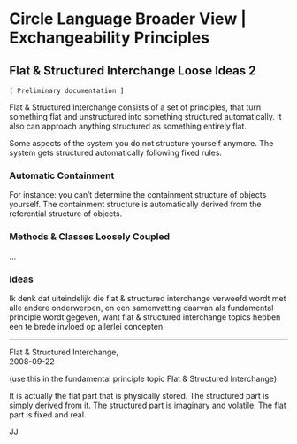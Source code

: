 ﻿Circle Language Broader View | Exchangeability Principles
=========================================================

Flat & Structured Interchange Loose Ideas 2
-------------------------------------------

`[ Preliminary documentation ]`

Flat & Structured Interchange consists of a set of principles, that turn something flat and unstructured into something structured automatically. It also can approach anything structured as something entirely flat.

Some aspects of the system you do not structure yourself anymore. The system gets structured automatically following fixed rules. 

### Automatic Containment

For instance: you can’t determine the containment structure of objects yourself. The containment structure is automatically derived from the referential structure of objects.

### Methods & Classes Loosely Coupled

...

### Ideas

Ik denk dat uiteindelijk die flat & structured interchange verweefd wordt met alle andere onderwerpen, en een samenvatting daarvan als fundamental principle wordt gegeven, want flat & structured interchange topics hebben een te brede invloed op allerlei concepten.

-----

Flat & Structured Interchange,  
2008-09-22

(use this in the fundamental principle topic Flat & Structured Interchange)

It is actually the flat part that is physically stored. The structured part is simply derived from it. The structured part is imaginary and volatile. The flat part is fixed and real.

JJ